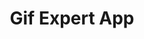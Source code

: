 ---
title: "Gif Expert App"
description: "Gif Expert App is an aplication that allows you to find and show GIFs with your search. I used the following technologies: "
tools: ["HTML", "CSS", "JavaScript", "React"]
image: "https://i.imgur.com/RsS0z5J.jpg"
alt: "Interface of Gif Expert App"
link: "https://juanctorresf.github.io/react-gif-expert/"
github: "https://github.com/juanctorresf/react-gif-expert"
---